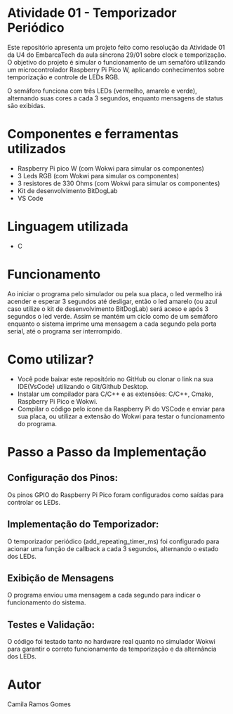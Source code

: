 # Atividade 01 - Temporizador Periódico 

Este repositório apresenta um projeto feito como resolução da Atividade 01 da U4 do EmbarcaTech da aula síncrona 29/01 sobre clock e temporização. O objetivo do projeto é simular o funcionamento de um semafóro utilizando um microcontrolador Raspberry Pi Pico W, aplicando conhecimentos sobre temporização e controle de LEDs RGB.

O semáforo funciona com três LEDs (vermelho, amarelo e verde), alternando suas cores a cada 3 segundos, enquanto mensagens de status são exibidas.

# Componentes e ferramentas utilizados 

- Raspberry Pi pico W (com Wokwi para simular os componentes)
- 3 Leds RGB (com Wokwi para simular os componentes)
- 3 resistores de 330 Ohms (com Wokwi para simular os componentes)
- Kit de desenvolvimento BitDogLab
- VS Code

# Linguagem utilizada
- C
  
# Funcionamento 

Ao iniciar o programa pelo simulador ou pela sua placa, o led vermelho irá acender e esperar 3 segundos até desligar, então o led amarelo (ou azul caso utilize o kit de desenvolvimento BitDogLab) será aceso e após 3 segundos o led verde. Assim se mantém um ciclo como de um semáforo enquanto o sistema imprime uma mensagem a cada segundo pela porta serial, até o programa ser interrompido. 

# Como utilizar?

- Você pode baixar este repositório no GitHub ou clonar o link na sua IDE(VsCode) utilizando o Git/Github Desktop. 
- Instalar um compilador para C/C++ e as extensões: C/C++, Cmake, Raspberry Pi Pico e Wokwi.
- Compilar o código pelo ícone da Raspberry Pi do VSCode e enviar para sua placa, ou utilizar a extensão do Wokwi para testar o funcionamento do programa.

# Passo a Passo da Implementação

## Configuração dos Pinos:
Os pinos GPIO do Raspberry Pi Pico foram configurados como saídas para controlar os LEDs.

## Implementação do Temporizador:
O temporizador periódico (add_repeating_timer_ms) foi configurado para acionar uma função de callback a cada 3 segundos, alternando o estado dos LEDs.

## Exibição de Mensagens
O programa enviou uma mensagem a cada segundo para indicar o funcionamento do sistema.

## Testes e Validação:
O código foi testado tanto no hardware real quanto no simulador Wokwi para garantir o correto funcionamento da temporização e da alternância dos LEDs.

# Autor 
Camila Ramos Gomes
